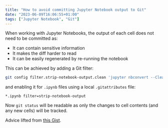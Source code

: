```yaml
---
title: "How to avoid committing Jupyter Notebook output to Git"
date: "2023-06-09T16:06:55+01:00"
tags: ["Jupyter Notebook", "Git"]
---
```


When working with Jupyter Notebooks, the output of each cell does not need to be
committed as:

- It can contain sensitive information
- It makes the diff harder to read
- It can be easily regenerated by re-running the notebook

This can be achieved by adding a Git filter:

```sh
git config filter.strip-notebook-output.clean 'jupyter nbconvert --ClearOutputPreprocessor.enabled=True --to=notebook --stdin --stdout --log-level=ERROR'
```

and enabling it for `.ipynb` files using a local `.gitattributes` file:

```dosini
*.ipynb filter=strip-notebook-output
```

Now `git status` will be readable as only the changes to cell contents (and any
new cells) will be tracked.

Advice lifted from [this Gist][gist].

[gist]: https://gist.github.com/33eyes/431e3d432f73371509d176d0dfb95b6e
